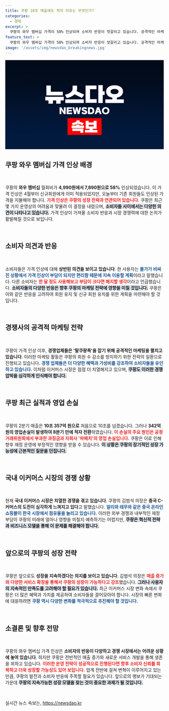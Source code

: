 ```yaml
---
title: 쿠팡 10조 매출에도 적자 이유는 무엇인가?
categories:
  - 경제
excerpt: >
  쿠팡의 와우 멤버십 가격이 58% 인상되며 소비자 반응이 엇갈리고 있습니다. 공격적인 마케팅으로 탈쿠팡족을 잡으려는 경쟁업체들 속, 쿠팡은 10조 매출에도 영업손실을 기록했습니다. 이 커머스 시장의 변화가 향후 쿠팡의 성장에 미칠 영향은? 클릭해서 자세한 내용 살펴보세요!
feature_text: >
  쿠팡의 와우 멤버십 가격이 58% 인상되며 소비자 반응이 엇갈리고 있습니다. 공격적인 마케팅으로 탈쿠팡족을 잡으려는 경쟁업체들 속, 쿠팡은 10조 매출에도 영업손실을 기록했습니다. 이 커머스 시장의 변화가 향후 쿠팡의 성장에 미칠 영향은? 클릭해서 자세한 내용 살펴보세요!
image: '/assets/img/newsdao_breakingnews.jpg'
---
```


<p><img src="/assets/img/newsdao_breakingnews.jpg" alt="ontimetimes 속보" /></p>

<h2 data-ke-size="size26">쿠팡 와우 멤버십 가격 인상 배경</h2>

<p data-ke-size="size16">&nbsp;</p>

<p>쿠팡의 <b>와우 멤버십</b> 월회비가 <b>4,990원에서 7,890원으로 58%</b> 인상되었습니다. 이 가격 인상은 4월부터 신규회원에게 이미 적용되었지만, 오늘부터 기존 회원들도 인상된 가격을 지불해야 합니다. <b><span style="color: #ee2323;">가격 인상은 쿠팡의 성장 전략과 연관되어 있습니다.</span></b> 쿠팡은 최근 몇 가지 운영상의 어려움과 맞물려 이 결정을 내렸으며, <b><span style="background-color: #21538527;">소비자들 사이에서는 다양한 의견이 나타나고 있습니다.</span></b> 가격 인상이 가져올 소비자 반응과 시장 경쟁력에 대한 논의가 활발해질 것으로 보입니다.</p>

<p data-ke-size="size16">&nbsp;</p>

<h2 data-ke-size="size26">소비자 의견과 반응</h2>

<p data-ke-size="size16">&nbsp;</p>

<p>소비자들은 가격 인상에 대해 <b>상반된 의견을 보이고 있습니다</b>. 한 사용자는 <b><span style="color: #1a5490;">물가가 비싸진 상황에서 가격 인상이 부담이 되지만 편리함 때문에 지속 이용할 계획</span></b>이라고 말했습니다. 다른 소비자는 <b><span style="color: #ee2323;">한 달 정도 사용해보고 부담이 크다면 해지할 생각</span></b>이라고 언급했습니다. <b><span style="background-color: #21538527;">소비자들의 다양한 반응은 향후 쿠팡의 마케팅 전략에 영향을 미칠 것입니다.</span></b> 쿠팡은 이와 같은 반응을 고려하여 회원 유지 및 신규 회원 유치를 위한 계획을 마련해야 할 것입니다.</p>

<p data-ke-size="size16">&nbsp;</p>

<h2 data-ke-size="size26">경쟁사의 공격적 마케팅 전략</h2>

<p data-ke-size="size16">&nbsp;</p>

<p>쿠팡이 가격 인상 이후, <b>경쟁업체들은 '탈쿠팡족'을 잡기 위해 공격적인 마케팅을 펼치고 있습니다</b>. 이러한 마케팅 활동은 쿠팡의 회원 수 감소를 방지하기 위한 전략의 일환으로 진행되고 있습니다. <b><span style="color: #1a5490;">경쟁 업체들은 더 다양한 혜택과 가성비를 강조하여 소비자들을 유인하고 있습니다.</span></b> 이처럼 이커머스 시장은 점점 더 치열해지고 있으며, <b><span style="background-color: #21538527;">쿠팡도 이러한 경쟁압박을 심각하게 인식해야 합니다.</span></b></p>

<p data-ke-size="size16">&nbsp;</p>

<h2 data-ke-size="size26">쿠팡 최근 실적과 영업 손실</h2>

<p data-ke-size="size16">&nbsp;</p>

<p>쿠팡의 2분기 매출은 <b>10조 357억 원으로</b> 처음으로 10조를 넘겼습니다. 그러나 <b>342억 원의 영업손실이 발생하여 8분기 만에 적자 전환</b>하였습니다. <b><span style="color: #ee2323;">이 손실의 주요 원인은 공정거래위원회에서 부과한 과징금과 자회사 '파페치'의 영업 손실입니다.</span></b> 쿠팡은 이로 인해 향후 재정 운영에 부정적인 영향을 받을 수 있습니다. <b><span style="background-color: #21538527;">이 상황은 쿠팡의 장기적인 성장 가능성에 근본적인 질문을 던집니다.</span></b></p>

<p data-ke-size="size16">&nbsp;</p>

<h2 data-ke-size="size26">국내 이커머스 시장의 경쟁 상황</h2>

<p data-ke-size="size16">&nbsp;</p>

<p>현재 <b>국내 이커머스 시장은 치열한 경쟁을 겪고 있습니다</b>. 쿠팡의 김범석 의장은 <b>중국 C-커머스의 도전이 심각하게 느껴지고 있다</b>고 말했습니다. <b><span style="color: #1a5490;">알리와 테무와 같은 중국 온라인 쇼핑몰이 한국 시장에서 점유율을 늘리고 있습니다.</span></b> 이러한 외부 경쟁과 내부적인 재정 부담이 쿠팡의 미래에 얼마나 영향을 미칠지 예측하기는 어렵지만, <b><span style="background-color: #21538527;">쿠팡은 혁신적 전략과 비즈니스 모델을 통해 이 문제를 해결해야 합니다.</span></b></p>

<p data-ke-size="size16">&nbsp;</p>

<h2 data-ke-size="size26">앞으로의 쿠팡의 성장 전략</h2>

<p data-ke-size="size16">&nbsp;</p>

<p>쿠팡은 앞으로도 <b>성장을 지속하겠다는 의지를 보이고 있습니다</b>. 김범석 의장은 <b><span style="color: #ee2323;">매출 증가와 다양한 서비스 확장을 통해서 쿠팡의 성장이 가능하다고 강조</span></b>했습니다. <b><span style="background-color: #21538527;">그러나 사용자의 지속적인 만족도를 고려해야 할 필요가 있습니다.</span></b> 최근 이커머스 시장 변화 속에서 쿠팡은 더 많은 혜택과 가치를 제공하여 소비자들을 끌어모아야 합니다. 시장의 빠른 변화에 대응하려면 <b><span style="color: #1a5490;">쿠팡 역시 다양한 변화를 적극적으로 추진해야 할 것입니다.</span></b></p>

<p data-ke-size="size16">&nbsp;</p>

<h2 data-ke-size="size26">소결론 및 향후 전망</h2>

<p data-ke-size="size16">&nbsp;</p>

<p>쿠팡의 와우 멤버십 가격 인상은 <b>소비자의 반응이 다양하고 경쟁 시장에서는 어려운 상황에 놓여 있습니다</b>. 하지만 쿠팡은 전반적인 매출 증가와 새로운 서비스 개발을 통해 생존을 꾀하고 있습니다. <b><span style="color: #ee2323;">이러한 운영 전략이 성공적으로 진행된다면 향후 소비자 신뢰를 회복하고 더욱 성장할 가능성도 있어 보입니다.</span></b> 업계 전반에 걸쳐 변혁이 이루어지고 있는 만큼, 쿠팡의 발전과 소비자 반응에 주목할 필요가 있습니다. 앞으로의 행보가 기대되는 가운데 <b><span style="background-color: #21538527;">쿠팡의 지속가능한 성장 모델을 찾는 것이 중요한 과제가 될 것입니다.</span></b></p>

<p data-ke-size="size16">&nbsp;</p>
실시간 뉴스 속보는, <a href="https://newsdao.kr" rel="dofollow">https://newsdao.kr</a>


